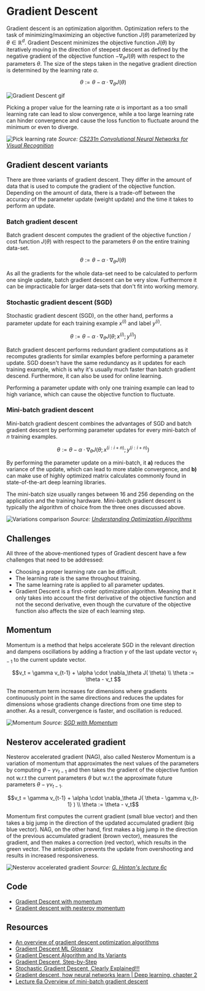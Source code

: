 # Gradient Descent

Gradient descent is an optimization algorithm. Optimization refers to the task of minimizing/maximizing an objective function $J(\theta)$ parameterized by $\theta \in \mathbb{R}^d$. Gradient Descent minimizes the objective function $J(\theta)$ by iteratively moving in the direction of steepest descent as defined by the negative gradient of the objective function $-\nabla_\theta J(\theta)$ with respect to the parameters $\theta$. The size of the steps taken in the negative gradient direction is determined by the learning rate $\alpha$.

$$\theta := \theta - \alpha \cdot \nabla_\theta J( \theta)$$

![Gradient Descent gif](doc/gradient_descent.gif)

Picking a proper value for the learning rate $\alpha$ is important as a too small learning rate can lead to slow convergence, while a too large learning rate can hinder convergence and cause the loss function to fluctuate around the minimum or even to diverge.

![Pick learning rate](doc/pick_learning_rate.png)
*Source: [CS231n Convolutional Neural Networks for Visual Recognition](https://cs231n.github.io/neural-networks-3/)*

## Gradient descent variants

There are three variants of gradient descent. They differ in the amount of data that is used to compute the gradient of the objective function. Depending on the amount of data, there is a trade-off between the accuracy of the parameter update (weight update) and the time it takes to perform an update.

### Batch gradient descent

Batch gradient descent computes the gradient of the objective function / cost function $J(\theta)$ with respect to the parameters $\theta$ on the entire training data-set.

$$\theta := \theta - \alpha \cdot \nabla_\theta J( \theta)$$

As all the gradients for the whole data-set need to be calculated to perform one single update, batch gradient descent can be very slow. Furthermore it can be impracticable for larger data-sets that don't fit into working memory. 

### Stochastic gradient descent (SGD)

Stochastic gradient descent (SGD), on the other hand, performs a parameter update for each training example $x^{(i)}$ and label $y^{(i)}$.

$$\theta := \theta - \alpha \cdot \nabla_\theta J( \theta; x^{(i)}; y^{(i)})$$

Batch gradient descent performs redundant gradient computations as it recomputes gradients for similar examples before performing a parameter update. SGD doesn't have the same redundancy as it updates for each training example, which is why it's usually much faster than batch gradient descend. Furthermore, it can also be used for online learning.

Performing a parameter update with only one training example can lead to high variance, which can cause the objective function to fluctuate.

### Mini-batch gradient descent

Mini-batch gradient descent combines the advantages of SGD and batch gradient descent by performing parameter updates for every mini-batch of $n$ training examples.

$$\theta := \theta - \alpha \cdot \nabla_\theta J( \theta; x^{(i:i+n)}; y^{(i:i+n)})$$

By performing the parameter update on a mini-batch, it **a)** reduces the variance of the update, which can lead to more stable convergence, and **b)** can make use of highly optimized matrix calculates commonly found in state-of-the-art deep learning libraries.

The mini-batch size usually ranges between 16 and 256 depending on the application and the training hardware. Mini-batch gradient descent is typically the algorithm of choice from the three ones discussed above.

![Variations comparison](doc/variations_comparison.png)
*Source: [Understanding Optimization Algorithms](https://laptrinhx.com/understanding-optimization-algorithms-3818430905/)*

## Challenges

All three of the above-mentioned types of Gradient descent have a few challenges that need to be addressed:

- Choosing a proper learning rate can be difficult.
- The learning rate is the same throughout training.
- The same learning rate is applied to all parameter updates.
- Gradient Descent is a first-order optimization algorithm. Meaning that it only takes into account the first derivative of the objective function and not the second derivative, even though the curvature of the objective function also affects the size of each learning step.

## Momentum

Momentum is a method that helps accelerate SGD in the relevant direction and dampens oscillations by adding a fraction $\gamma$ of the last update vector $v_{t-1}$ to the current update vector.

$$v_t = \gamma v_{t-1} + \alpha \cdot \nabla_\theta J( \theta) \\
\theta := \theta - v_t $$

The momentum term increases for dimensions where gradients continuously point in the same directions and reduces the updates for dimensions whose gradients change directions from one time step to another. As a result, convergence is faster, and oscillation is reduced. 

![Momentum](doc/momentum.png)
*Source: [SGD with Momentum](https://paperswithcode.com/method/sgd-with-momentum)*

## Nesterov accelerated gradient

Nesterov accelerated gradient (NAG), also called Nesterov Momentum is a variation of momentum that approximates the next values of the parameters by computing $\theta - \gamma v_{t-1}$ and then takes the gradient of the objective funtion not w.r.t the current parameters $\theta$ but w.r.t the approximate future parameters $\theta - \gamma v_{t-1}$. 

$$v_t = \gamma v_{t-1} + \alpha \cdot \nabla_\theta J( \theta - \gamma v_{t-1} ) \\ 
\theta := \theta - v_t$$

Momentum first computes the current gradient (small blue vector) and then takes a big jump in the direction of the updated accumulated gradient (big blue vector). NAG, on the other hand, first makes a big jump in the direction of the previous accumulated gradient (brown vector), measures the gradient, and then makes a correction (red vector), which results in the green vector. The anticipation prevents the update from overshooting and results in increased responsiveness. 

![Nesterov accelerated gradient](doc/nesterov_accelerated_gradient.png)
*Source: [G. Hinton's lecture 6c](http://www.cs.toronto.edu/~tijmen/csc321/slides/lecture_slides_lec6.pdf)*

## Code

- [Gradient Descent with momentum](code/gradient_descent_with_momentum.py)
- [Gradient descent with nesterov momentum](code/gradient_descent_with_nesterov_momentum.py)

## Resources

- [An overview of gradient descent optimization algorithms](https://ruder.io/optimizing-gradient-descent/)
- [Gradient Descent ML Glossary](https://ml-cheatsheet.readthedocs.io/en/latest/gradient_descent.html)
- [Gradient Descent Algorithm and Its Variants](https://towardsdatascience.com/gradient-descent-algorithm-and-its-variants-10f652806a3)
- [Gradient Descent, Step-by-Step](https://www.youtube.com/watch?v=sDv4f4s2SB8)
- [Stochastic Gradient Descent, Clearly Explained!!!](https://www.youtube.com/watch?v=vMh0zPT0tLI)
- [Gradient descent, how neural networks learn | Deep learning, chapter 2](https://www.youtube.com/watch?v=IHZwWFHWa-w)
- [Lecture 6a Overview of mini-batch gradient descent](http://www.cs.toronto.edu/~tijmen/csc321/slides/lecture_slides_lec6.pdf)